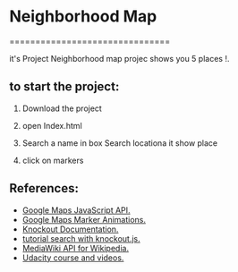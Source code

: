 # Neighborhood Map

===============================

it's Project Neighborhood map projec shows you 5 places !.

## to start the project:

1. Download the project

2. open Index.html

3. Search a name in box Search locationa it show place
4. click on markers
## References:

*   [Google Maps JavaScript API.](https://developers.google.com/maps/documentation/javascript/)
*   [Google Maps Marker Animations.](https://developers.google.com/maps/documentation/javascript/examples/marker-animations)
*   [Knockout Documentation.](http://knockoutjs.com/documentation/introduction.html)
*   [tutorial search with knockout.js.](http://knockoutjs.com/documentation/introduction.html)
*   [MediaWiki API for Wikipedia.](https://www.mediawiki.org/wiki/API:Main_page)
*   [Udacity course and videos.](https://www.udacity.com/course/front-end-web-developer-nanodegree--nd001)
